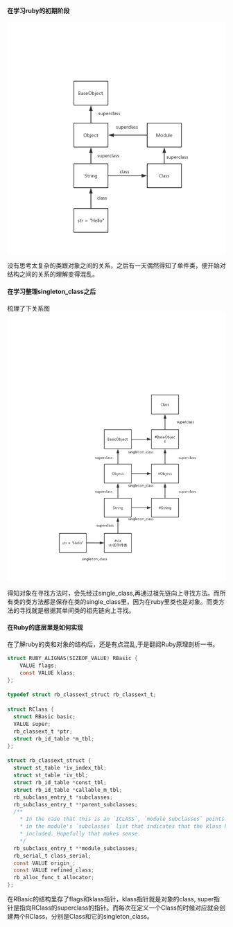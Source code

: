 #### 在学习ruby的初期阶段

![one](https://raw.githubusercontent.com/ybintian/ybintian.github.io/master/imgs/%E6%9C%AA%E5%91%BD%E5%90%8D%E6%96%87%E4%BB%B6.png)

没有思考太复杂的类跟对象之间的关系，之后有一天偶然得知了单件类，便开始对结构之间的关系的理解变得混乱。

#### 在学习整理singleton_class之后
梳理了下关系图
![](https://raw.githubusercontent.com/ybintian/ybintian.github.io/master/imgs/Ruby%E7%9A%84class%E5%92%8Cobject%E5%85%B3%E7%B3%BB%E5%9B%BE%EF%BC%88%E5%90%ABsingleton_class%EF%BC%89.png)

得知对象在寻找方法时，会先经过single_class,再通过祖先链向上寻找方法。而所有类的类方法都是保存在类的single_class里，因为在ruby里类也是对象。而类方法的寻找就是根据其单间类的祖先链向上寻找。

#### 在Ruby的底层里是如何实现
在了解ruby的类和对象的结构后，还是有点混乱,于是翻阅Ruby原理剖析一书。
```C
struct RUBY_ALIGNAS(SIZEOF_VALUE) RBasic {
    VALUE flags;
    const VALUE klass;
};

typedef struct rb_classext_struct rb_classext_t;

struct RClass {
  struct RBasic basic;
  VALUE super;
  rb_classext_t *ptr;
  struct rb_id_table *m_tbl;
};

struct rb_classext_struct {
  struct st_table *iv_index_tbl;
  struct st_table *iv_tbl;
  struct rb_id_table *const_tbl;
  struct rb_id_table *callable_m_tbl;
  rb_subclass_entry_t *subclasses;
  rb_subclass_entry_t **parent_subclasses;
  /**
    * In the case that this is an `ICLASS`, `module_subclasses` points to the link
    * in the module's `subclasses` list that indicates that the klass has been
    * included. Hopefully that makes sense.
    */
  rb_subclass_entry_t **module_subclasses;
  rb_serial_t class_serial;
  const VALUE origin_;
  const VALUE refined_class;
  rb_alloc_func_t allocator;
};
```
在RBasic的结构里存了flags和klass指针，klass指针就是对象的class, super指针是指向RClass的superclass的指针。而每次在定义一个Class的时候对应就会创建两个RClass，分别是Class和它的singleton_class。